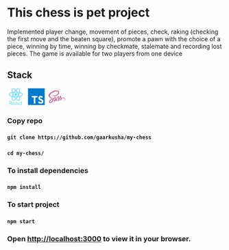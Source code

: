 # This chess is pet project
Implemented player change, movement of pieces, check, raking (checking the first move and the beaten square), promote a pawn with the choice of a piece, winning by time, winning by checkmate, stalemate and recording lost pieces. The game is available for two players from one device

## Stack

<p>
    <a href="https://reactjs.org/"><img src="https://github.com/devicons/devicon/blob/master/icons/react/react-original-wordmark.svg" title="React" alt="React" width="40" height="40"/></a>&nbsp;
    <a href="https://www.typescriptlang.org/"><img src="https://github.com/devicons/devicon/blob/master/icons/typescript/typescript-original.svg" title="TypeScript"  alt="TypeScript" width="40" height="40"/></a>&nbsp;
    <a href="https://sass-lang.com"><img src="https://github.com/devicons/devicon/blob/master/icons/sass/sass-original.svg" title="Sass"  alt="Sass" width="40" height="40"/></a>&nbsp;
</p>

### Copy repo

#### `git clone https://github.com/gaarkusha/my-chess`

#### `cd my-chess/`

### To install dependencies

#### `npm install`

### To start project

#### `npm start`

### Open [http://localhost:3000](http://localhost:3000) to view it in your browser.
